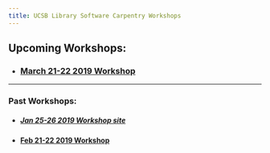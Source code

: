 ```yaml
---
title: UCSB Library Software Carpentry Workshops
---
```


## Upcoming Workshops:

  - ### [March 21-22 2019 Workshop](https://ucsbcarpentry.github.io/2019-03-21-UCSBLibrary/)

----

### Past Workshops:

  - ##### [Jan 25-26 2019 Workshop site](https://ucsbcarpentry.github.io/2019-01-25-UCSBLibrary/)
  - #### [Feb 21-22 2019 Workshop](https://ucsbcarpentry.github.io/2019-02-21-UCSBLibrary/)
